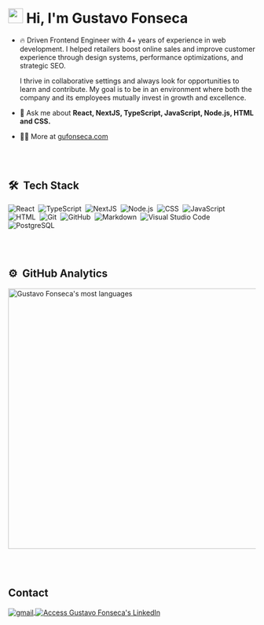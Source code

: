 <h1 align="left"><img src="https://raw.githubusercontent.com/kaueMarques/kaueMarques/master/hi.gif" height="30px"/> Hi, I'm Gustavo Fonseca </h1> 
<!-- <p align="left"> <img src="https://komarev.com/ghpvc/?username=fscgustavo&color=yellow" alt="Profile views" /> </p> -->

- 🔥 Driven Frontend Engineer with 4+ years of experience in web development. I helped retailers boost online sales and improve customer experience through design systems, performance optimizations, and strategic SEO.
  
  I thrive in collaborative settings and always look for opportunities to learn and contribute. My goal is to be in an environment where both the company and its employees mutually invest in growth and excellence.

- 💬 Ask me about **React, NextJS, TypeScript, JavaScript, Node.js, HTML and CSS.**

- 👨‍💻 More at [gufonseca.com](https://gufonseca.com)

<br><br>

## 🛠 &nbsp;Tech Stack

![React](https://img.shields.io/badge/-React-05122A?style=flat&logo=react)&nbsp;
![TypeScript](https://img.shields.io/badge/-TypeScript-05122A?style=flat&logo=typescript)&nbsp;
![NextJS](https://img.shields.io/badge/-NextJS-05122A?style=flat&logo=next.js)&nbsp;
![Node.js](https://img.shields.io/badge/-Node.js-05122A?style=flat&logo=node.js)&nbsp;
![CSS](https://img.shields.io/badge/-CSS-05122A?style=flat&logo=CSS3&logoColor=1572B6)&nbsp;
![JavaScript](https://img.shields.io/badge/-JavaScript-05122A?style=flat&logo=javascript)&nbsp;
![HTML](https://img.shields.io/badge/-HTML-05122A?style=flat&logo=HTML5)&nbsp;
![Git](https://img.shields.io/badge/-Git-05122A?style=flat&logo=git)&nbsp;
![GitHub](https://img.shields.io/badge/-GitHub-05122A?style=flat&logo=github)&nbsp;
![Markdown](https://img.shields.io/badge/-Markdown-05122A?style=flat&logo=markdown)&nbsp;
![Visual Studio Code](https://img.shields.io/badge/-Visual%20Studio%20Code-05122A?style=flat&logo=visual-studio-code&logoColor=007ACC)&nbsp;
![PostgreSQL](https://img.shields.io/badge/-PostgreSQL-05122A?style=flat&logo=postgresql)&nbsp;

<br><br>

## ⚙️ &nbsp;GitHub Analytics

<p align="left">
<!-- <img width="530em" src="https://github-readme-stats.vercel.app/api?username=fscgustavo&show_icons=true&theme=vision-friendly-dark" alt="Gustavo Fonseca's stats"/> -->
<img width="530em" src="https://github-readme-stats.vercel.app/api/top-langs/?username=fscgustavo&layout=compact&theme=vision-friendly-dark" alt="Gustavo Fonseca's most languages"/>
</p>


<br><br>

## Contact

<p align="left">
<a href="mailto:gus.fonnseca@gmail.com" target="_blank">
  <img align="center" src="https://img.shields.io/badge/-gus.fonnseca@gmail.com-05122A?style=flat&logo=gmail" alt="gmail"/>  
</a>
<a href="https://linkedin.com/in/fonseca-gustavo" target="_blank">
  <img align="center" src="https://img.shields.io/badge/-Gustavo Fonseca-05122A?style=flat&logo=linkedin" alt="Access Gustavo Fonseca's LinkedIn"/>
</a>
</p>

<!--
Here are some ideas to get you started:

- 🔭 I’m currently working on ...
- 🌱 I’m currently learning ...
- 👯 I’m looking to collaborate on ...
- 🤔 I’m looking for help with ...
- 💬 Ask me about ...
- 📫 How to reach me: ...
- 😄 Pronouns: ...
- ⚡ Fun fact: ...
-->
